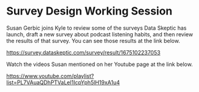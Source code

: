 # Survey Design Working Session

Susan Gerbic joins Kyle to review some of the surveys Data Skeptic has launch, draft a new survey about podcast listening 
habits, and then review the results of that survey.  You can see those results at the link below.

https://survey.dataskeptic.com/survey/result/1675102237053

Watch the videos Susan mentioned on her Youtube page at the link below.

https://www.youtube.com/playlist?list=PL7VAuaQDhPTVaLeI1IcpYph5lH19xA1u4

